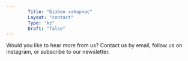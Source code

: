 ```yaml
---
        Title: "Бізбен хабарлас"
        Layout: "contact"
        Type: "kz"
        Draft: "false"
---
```


Would you like to hear more from us? Contact us by email, follow us on instagram, or subscribe to our newsletter. 

